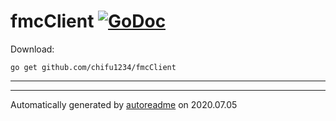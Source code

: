 # fmcClient [![GoDoc](https://godoc.org/github.com/chifu1234/fmcClient?status.svg)](https://pkg.go.dev/github.com/chifu1234/fmcClient)


Download:
```shell
go get github.com/chifu1234/fmcClient
```

* * *


* * *
Automatically generated by [autoreadme](https://github.com/jimmyfrasche/autoreadme) on 2020.07.05
